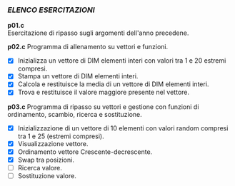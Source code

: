 ### *ELENCO ESERCITAZIONI*

**p01.c**  
Esercitazione di ripasso sugli argomenti dell'anno precedene.

**p02.c**
Programma di allenamento su vettori e funzioni.
- [x] Inizializza un vettore di DIM elementi interi con valori tra 1 e 20 estremi compresi.
- [x] Stampa un vettore di DIM elementi interi.
- [x] Calcola e restituisce la media di un vettore di DIM elementi interi.
- [x] Trova e restituisce il valore maggiore presente nel vettore.

**p03.c**
Programma di ripasso su vettori e gestione con funzioni di ordinamento, scambio, ricerca e sostituzione.
- [x] Inizializzazione di un vettore di 10 elementi con valori random compresi tra 1 e 25 (estremi compresi).
- [x] Visualizzazione vettore.
- [x] Ordinamento vettore Crescente-decrescente.
- [x] Swap tra posizioni.
- [ ] Ricerca valore.
- [ ] Sostituzione valore.